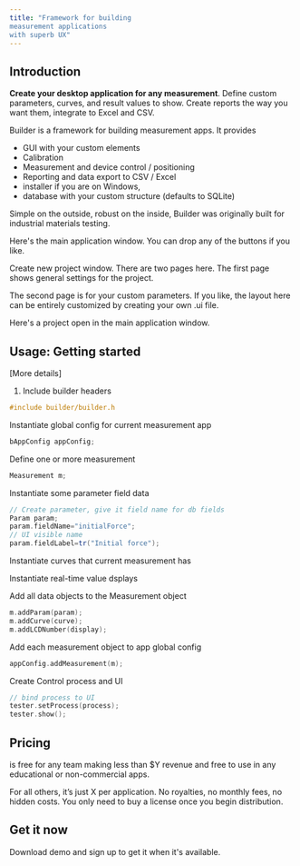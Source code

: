 ```yaml
---
title: "Framework for building 
measurement applications
with superb UX"
---
```


## Introduction
 
**Create your desktop application for any measurement**. Define custom parameters, curves, and result values to show. Create reports the way you want them, integrate to Excel and CSV.

Builder is a framework for building measurement apps. It provides 

* GUI with your custom elements
 * Calibration
 * Measurement and device control / positioning
 * Reporting and data export to CSV / Excel
* installer if you are on Windows, 
* database with your custom structure (defaults to SQLite)

Simple on the outside, robust on the inside, Builder was originally built for industrial materials testing. 


Here's the main application window. You can drop any of the buttons if you like.

Create new project window. There are two pages here. The first page shows general settings for the project. 

The second page is for your custom parameters. If you like, the layout here can be entirely customized by creating your own .ui file.

Here's a project open in the main application window. 

## Usage: Getting started


[More details]

1. Include builder headers

```C++
#include builder/builder.h
```

Instantiate global config for current measurement app

```C++
bAppConfig appConfig;
```

Define one or more measurement 

```C++
Measurement m;
```

Instantiate some parameter field data

```C++
// Create parameter, give it field name for db fields
Param param;
param.fieldName="initialForce";
// UI visible name
param.fieldLabel=tr("Initial force");
```

Instantiate curves that current measurement has

Instantiate real-time value dsplays

Add all data objects to the Measurement object

```C++
m.addParam(param);
m.addCurve(curve);
m.addLCDNumber(display);
```

Add each measurement object to app global config

```C++
appConfig.addMeasurement(m);
```

Create Control process and UI

```C++
// bind process to UI
tester.setProcess(process);
tester.show();
```

## Pricing
is free for any team making less than $Y revenue and free to use in any educational or non-commercial apps.

For all others, it’s just X per application. No royalties, no monthly fees, no hidden costs. You only need to buy a license once you begin distribution.

## Get it now
Download demo and sign up to get it when it's available.

